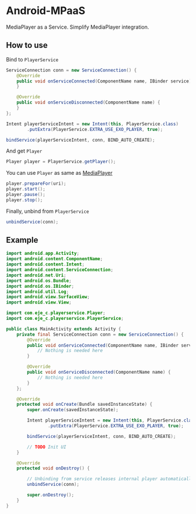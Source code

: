 # Android-MPaaS

MediaPlayer as a Service. Simplify MediaPlayer integration.

## How to use

Bind to `PlayerService`

```java
ServiceConnection conn = new ServiceConnection() {
    @Override
    public void onServiceConnected(ComponentName name, IBinder service) {
    }

    @Override
    public void onServiceDisconnected(ComponentName name) {
    }
};

Intent playerServiceIntent = new Intent(this, PlayerService.class)
        .putExtra(PlayerService.EXTRA_USE_EXO_PLAYER, true);

bindService(playerServiceIntent, conn, BIND_AUTO_CREATE);
```

And get `Player`

```java
Player player = PlayerService.getPlayer();
```

You can use `Player` as same as [MediaPlayer](https://developer.android.com/reference/android/media/MediaPlayer.html)

```java
player.prepareFor(uri);
player.start();
player.pause();
player.stop();
```

Finally, unbind from `PlayerService`

```java
unbindService(conn);
```

## Example

```java
import android.app.Activity;
import android.content.ComponentName;
import android.content.Intent;
import android.content.ServiceConnection;
import android.net.Uri;
import android.os.Bundle;
import android.os.IBinder;
import android.util.Log;
import android.view.SurfaceView;
import android.view.View;

import com.eje_c.playerservice.Player;
import com.eje_c.playerservice.PlayerService;

public class MainActivity extends Activity {
    private final ServiceConnection conn = new ServiceConnection() {
        @Override
        public void onServiceConnected(ComponentName name, IBinder service) {
            // Nothing is needed here
        }

        @Override
        public void onServiceDisconnected(ComponentName name) {
            // Nothing is needed here
        }
    };

    @Override
    protected void onCreate(Bundle savedInstanceState) {
        super.onCreate(savedInstanceState);

        Intent playerServiceIntent = new Intent(this, PlayerService.class)
                .putExtra(PlayerService.EXTRA_USE_EXO_PLAYER, true);

        bindService(playerServiceIntent, conn, BIND_AUTO_CREATE);

        // TODO Init UI
    }

    @Override
    protected void onDestroy() {

        // Unbinding from service releases internal player automatically.
        unbindService(conn);

        super.onDestroy();
    }
}
```